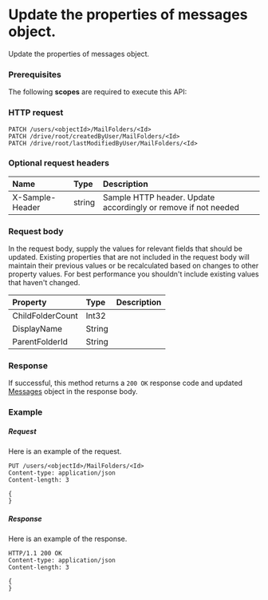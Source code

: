 # Update the properties of messages object.

Update the properties of messages object.
### Prerequisites
The following **scopes** are required to execute this API: 
### HTTP request
<!-- { "blockType": "ignored" } -->
```http
PATCH /users/<objectId>/MailFolders/<Id>
PATCH /drive/root/createdByUser/MailFolders/<Id>
PATCH /drive/root/lastModifiedByUser/MailFolders/<Id>
```
### Optional request headers
| Name       | Type | Description|
|:-----------|:------|:----------|
| X-Sample-Header  | string  | Sample HTTP header. Update accordingly or remove if not needed|

### Request body
In the request body, supply the values for relevant fields that should be updated. Existing properties that are not included in the request body will maintain their previous values or be recalculated based on changes to other property values. For best performance you shouldn't include existing values that haven't changed.

| Property	   | Type	|Description|
|:---------------|:--------|:----------|
|ChildFolderCount|Int32||
|DisplayName|String||
|ParentFolderId|String||

### Response
If successful, this method returns a `200 OK` response code and updated [Messages](../resources/messages.md) object in the response body.
### Example
##### Request
Here is an example of the request.
<!-- {
  "blockType": "request",
  "name": "update_messages"
}-->
```http
PUT /users/<objectId>/MailFolders/<Id>
Content-type: application/json
Content-length: 3

{
}
```
##### Response
Here is an example of the response.
<!-- {
  "blockType": "response",
  "truncated": false,
  "@odata.type": "microsoft.graph.messages"
} -->
```http
HTTP/1.1 200 OK
Content-type: application/json
Content-length: 3

{
}
```

<!-- uuid: 1ec6c637-d5ce-4c7c-8510-60a02b97903c
2015-10-25 13:14:09 UTC -->
<!-- {
  "type": "#page.annotation",
  "description": "Update the properties of messages object.",
  "keywords": "",
  "section": "documentation",
  "tocPath": ""
}-->